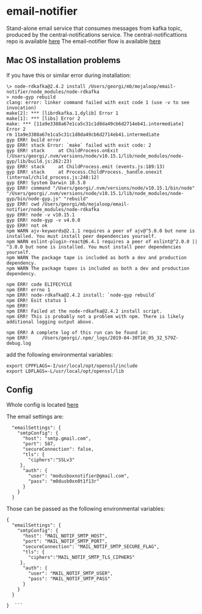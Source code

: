 # email-notifier
Stand-alone email service that consumes messages from kafka topic, produced by the central-notifications service.
The central-notificattions repo is available [here](https://github.com/mojaloop/central-notifications/tree/master)
The email-notifier flow is available [here](https://github.com/mojaloop/central-notifications/tree/master#Notifierflowseparateservice)

## Mac OS installation problems

If you have this or similar error during installation:

```
\> node-rdkafka@2.4.2 install /Users/georgi/mb/mojaloop/email-notifier/node_modules/node-rdkafka
> node-gyp rebuild
clang: error: linker command failed with exit code 1 (use -v to see invocation)
make[2]: *** [librdkafka.1.dylib] Error 1
make[1]: *** [libs] Error 2
make: *** [11a9e3388a67e1ca5c31c1d8da49cb6d2714eb41.intermediate] Error 2
rm 11a9e3388a67e1ca5c31c1d8da49cb6d2714eb41.intermediate
gyp ERR! build error
gyp ERR! stack Error: `make` failed with exit code: 2
gyp ERR! stack     at ChildProcess.onExit (/Users/georgi/.nvm/versions/node/v10.15.1/lib/node_modules/node-gyp/lib/build.js:262:23)
gyp ERR! stack     at ChildProcess.emit (events.js:189:13)
gyp ERR! stack     at Process.ChildProcess._handle.onexit (internal/child_process.js:248:12)
gyp ERR! System Darwin 18.5.0
gyp ERR! command "/Users/georgi/.nvm/versions/node/v10.15.1/bin/node" "/Users/georgi/.nvm/versions/node/v10.15.1/lib/node_modules/node-gyp/bin/node-gyp.js" "rebuild"
gyp ERR! cwd /Users/georgi/mb/mojaloop/email-notifier/node_modules/node-rdkafka
gyp ERR! node -v v10.15.1
gyp ERR! node-gyp -v v4.0.0
gyp ERR! not ok
npm WARN ajv-keywords@2.1.1 requires a peer of ajv@^5.0.0 but none is installed. You must install peer dependencies yourself.
npm WARN eslint-plugin-react@6.4.1 requires a peer of eslint@^2.0.0 || ^3.0.0 but none is installed. You must install peer dependencies yourself.
npm WARN The package tape is included as both a dev and production dependency.
npm WARN The package tapes is included as both a dev and production dependency.

npm ERR! code ELIFECYCLE
npm ERR! errno 1
npm ERR! node-rdkafka@2.4.2 install: `node-gyp rebuild`
npm ERR! Exit status 1
npm ERR!
npm ERR! Failed at the node-rdkafka@2.4.2 install script.
npm ERR! This is probably not a problem with npm. There is likely additional logging output above.

npm ERR! A complete log of this run can be found in:
npm ERR!     /Users/georgi/.npm/_logs/2019-04-30T10_05_32_579Z-debug.log
```

add the following environmental variables: 
```
export CPPFLAGS=-I/usr/local/opt/openssl/include
export LDFLAGS=-L/usr/local/opt/openssl/lib
```

## Config

Whole config is located [here](config/default.json)

The email settings are: 

```
  "emailSettings": {
    "smtpConfig": {
      "host": "smtp.gmail.com",
      "port": 587,
      "secureConnection": false,
      "tls": {
        "ciphers":"SSLv3"
     },
      "auth": {
        "user": "modusboxnotifier@gmail.com",
        "pass": "m0dusb0xn0t1f13r"
      }
    }
  }
```

Those can be passed as the following environmental variables: 

```
{
  "emailSettings": {
    "smtpConfig": {
      "host": "MAIL_NOTIF_SMTP_HOST",
      "port": "MAIL_NOTIF_SMTP_PORT",
      "secureConnection": "MAIL_NOTIF_SMTP_SECURE_FLAG",
      "tls": {
        "ciphers":"MAIL_NOTIF_SMTP_TLS_CIPHERS"
     },
      "auth": {
        "user": "MAIL_NOTIF_SMTP_USER",
        "pass": "MAIL_NOTIF_SMTP_PASS"
      }
    }
  }

}  ```
